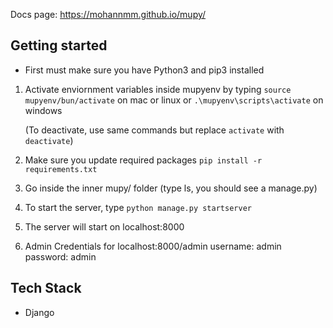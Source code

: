 Docs page: https://mohannmm.github.io/mupy/


## Getting started

   - First must make sure you have Python3 and pip3 installed


1. Activate enviornment variables inside mupyenv by typing
    `source mupyenv/bun/activate` on mac or linux
    or
    `.\mupyenv\scripts\activate` on windows

    (To deactivate, use same commands but replace `activate` with `deactivate`)

2. Make sure you update required packages
    `pip install -r requirements.txt`


3. Go inside the inner mupy/ folder (type ls, you should see a manage.py)


4. To start the server, type `python manage.py startserver`


5. The server will start on localhost:8000


6. Admin Credentials for localhost:8000/admin
    username: admin
    password: admin


## Tech Stack

- Django
